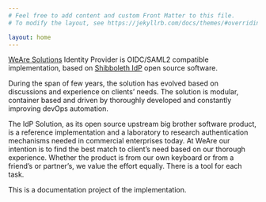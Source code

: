 ```yaml
---
# Feel free to add content and custom Front Matter to this file.
# To modify the layout, see https://jekyllrb.com/docs/themes/#overriding-theme-defaults

layout: home
---
```

[WeAre Solutions](https://www.weare.fi/) Identity Provider is OIDC/SAML2 compatible implementation, based on [Shibboleth IdP](https://shibboleth.atlassian.net/) open source software.

During the span of few years, the solution has evolved based on discussions and experience on clients’ needs. The solution is modular, container based and driven by thoroughly developed and constantly improving devOps automation.

The IdP Solution, as its open source upstream big brother software product, is a reference implementation and a laboratory to research authentication mechanisms needed in commercial enterprises today. At WeAre our intention is to find the best match to client’s need based on our thorough experience. Whether the product is from our own keyboard or from a friend’s or partner’s, we value the effort equally. There is a tool for each task.

This is a documentation project of the implementation.